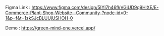 Figma Link : https://www.figma.com/design/5IYI7h46fkVGiUD9q9HlXE/E-Commerce-Plant-Shop-Website--Community-?node-id=0-1&p=f&t=1zkSJcBLUUjUSHOH-0

Demo : https://green-mind-one.vercel.app/
